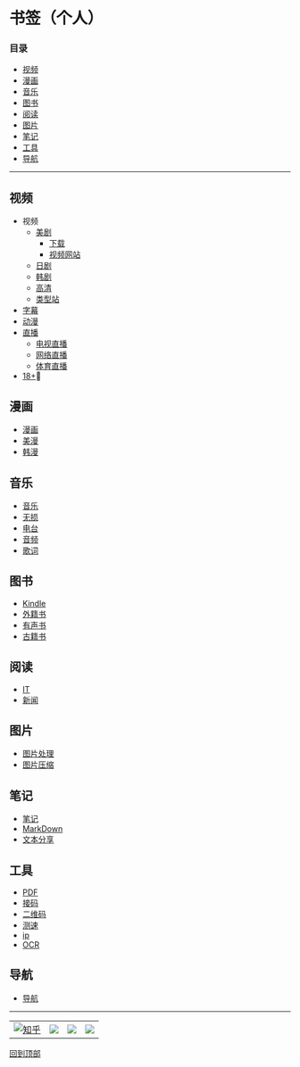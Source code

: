 
# 书签（个人）
### 目录
* [视频](#视频)
* [漫画](#漫画)
* [音乐](#音乐)
* [图书](#图书)
* [阅读](#阅读)
* [图片](#图片)
* [笔记](#笔记)
* [工具](#工具)
* [导航](#导航)

---

## 视频
* 视频
  * [美剧](/video/video/美剧.md)
    * [下载](/video/video/美剧.md#下载)
    * [视频网站](/video/video/美剧.md#视频网站)
  * [日剧](/video/video/日剧.md)
  * [韩剧](/video/video/韩剧.md)
  * [高清](/video/video/高清.md)
  * [类型站](/video/video/类型站.md)
* [字幕](/video/字幕.md)
* [动漫](/video/动漫.md)
* [直播](/video/直播.md)
  * [电视直播](/video/直播.md#电视直播)
  * [网络直播](/video/直播.md#网络直播)
  * [体育直播](/video/直播.md#体育直播)
* [18+](/video/18+.md):underage:

## 漫画
* [漫画](/comic/漫画.md)
* [美漫](/comic/美漫.md)
* [韩漫](/comic/韩漫.md)

## 音乐
* [音乐](/music/音乐.md)
* [无损](/music/无损.md)
* [电台](/music/电台.md)
* [音频](/music/音频.md)
* [歌词](/music/歌词.md)

## 图书
* [Kindle](/books/Kindle.md)
* [外籍书](/books/外籍书.md)
* [有声书](/books/有声书.md)
* [古籍书](/books/古籍书.md)

## 阅读
* [IT](/reads/IT.md)
* [新闻](/reads/news.md)

## 图片
* [图片处理](/photo/图片处理.md)
* [图片压缩](/photo/图片压缩.md)

## 笔记
* [笔记](/notes/笔记.md)
* [MarkDown](/notes/MarkDown.md)
* [文本分享](/notes/文本分享.md)

## 工具
* [PDF](/tools/PDF.md)
* [接码](/tools/接码.md)
* [二维码](/tools/二维码.md)
* [测速](/tools/测速.md)
* [ip](/tools/ip.md)
* [OCR](/tools/OCR.md)

## 导航
* [导航](/dhang/导航.md)

***

|||||
| :---:| :---: | :---: |:---: |
|[![知乎](https://www.zhihu.com/favicon.ico)](https://www.zhihu.com/people/hua4/ "花似")|[![](https://weibo.com/favicon.ico)](https://weibo.com/705801742 "粥沫儿") |[![](https://www.buymeacoffee.com/assets/img/bmc-f-logo.svg)](https://www.buymeacoffee.com/emanon "花似")|[![](https://mail.qq.com/favicon.ico)](<mailto:705801742@qq.com>)

[回到顶部](#书签个人)

